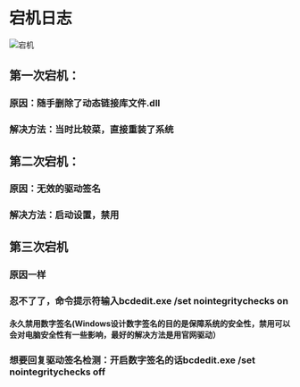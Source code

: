# 宕机日志
![宕机](https://github.com/lyMeiSEU/Down-log/blob/master/Dangji.jpg)
## 第一次宕机：
### 原因：随手删除了动态链接库文件.dll
### 解决方法：当时比较菜，直接重装了系统
## 第二次宕机：
### 原因：无效的驱动签名
### 解决方法：启动设置，禁用
## 第三次宕机
### 原因一样
### 忍不了了，命令提示符输入bcdedit.exe /set nointegritychecks on
#### 永久禁用数字签名(Windows设计数字签名的目的是保障系统的安全性，禁用可以会对电脑安全性有一些影响，最好的解决方法是用官网驱动）
### 想要回复驱动签名检测：开启数字签名的话bcdedit.exe /set nointegritychecks off